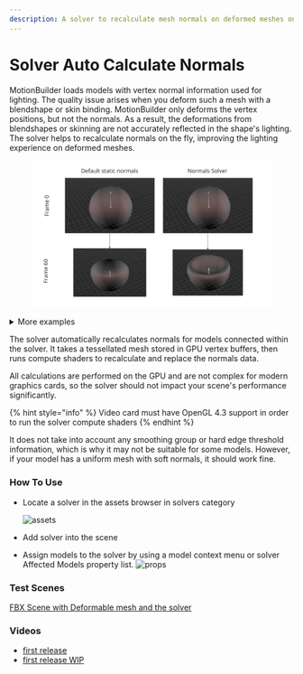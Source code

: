 ```yaml
---
description: A solver to recalculate mesh normals on deformed meshes on fly
---
```


# Solver Auto Calculate Normals

MotionBuilder loads models with vertex normal information used for lighting. The quality issue arises when you deform such a mesh with a blendshape or skin binding. MotionBuilder only deforms the vertex positions, but not the normals. As a result, the deformations from blendshapes or skinning are not accurately reflected in the shape's lighting. The solver helps to recalculate normals on the fly, improving the lighting experience on deformed meshes.

<figure><img src="../../.gitbook/assets/image (3).png" alt=""><figcaption></figcaption></figure>

<details>

<summary>More examples</summary>

![](<../../.gitbook/assets/image (1) (1).png>)

![](<../../.gitbook/assets/normals\_solver\_01 (1).jpg>)

![](../../.gitbook/assets/normals\_solver\_02.jpg)

![](../../.gitbook/assets/normals\_solver\_03.jpg)

</details>

The solver automatically recalculates normals for models connected within the solver. It takes a tessellated mesh stored in GPU vertex buffers, then runs compute shaders to recalculate and replace the normals data.

All calculations are performed on the GPU and are not complex for modern graphics cards, so the solver should not impact your scene's performance significantly.

{% hint style="info" %}
Video card must have OpenGL 4.3 support in order to run the solver compute shaders
{% endhint %}

It does not take into account any smoothing group or hard edge threshold information, which is why it may not be suitable for some models. However, if your model has a uniform mesh with soft normals, it should work fine.

### How To Use

*   Locate a solver in the assets browser in solvers category

    ![assets](../../Plugins/solver\_normals\_assets.jpg)
* Add solver into the scene
* Assign models to the solver by using a model context menu or solver Affected Models property list. ![props](../../Plugins/solver\_normals\_props.jpg)

### Test Scenes

[FBX Scene with Deformable mesh and the solver](../../../MB\_Scenes/solver\_CalculateNormals.fbx)

### Videos

* [first release](https://youtu.be/QYUpd1u6O\_o?si=WzmfQbCdII8WR1oB)
* [first release WIP](https://youtu.be/YFLuMV-uGR8?si=pcvfAaf7Vm51x6vB)

